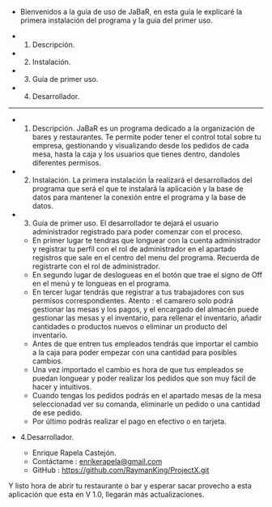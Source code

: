 * Bienvenidos a la guía de uso de JaBaR, en esta guía le explicaré la primera instalación del programa y la guía del primer uso.

* 1. Descripción.
* 2. Instalación.
* 3. Guía de primer uso.
* 4. Desarrollador.
--------------------------------------------------

* 1. Descripción.
JaBaR es un programa dedicado a la organización de bares y restaurantes. Te permite poder tener el control total sobre tu empresa, gestionando y visualizando desde los pedidos de cada mesa, hasta la caja y los usuarios que tienes dentro, dandoles diferentes permisos.

* 2. Instalación.
La primera instalación ĺa realizará el desarrollados del programa que será el que te instalará la aplicación y la base de datos para mantener la conexión entre el programa y la base de datos.

* 3. Guía de primer uso.
El desarrollador te dejará el usuario administrador registrado para poder comenzar con el proceso.
	* En primer lugar te tendras que longuear con la cuenta administrador y registrar tu perfil con el rol de administrador en el apartado registros que sale en el centro del menu del programa. Recuerda de registrarte con el rol de administrador.
	* En segundo lugar de deslogueas en el botón que trae el signo de Off en el menú y te longueas en el programa.
	* En tercer lugar tendrás que registrar a tus trabajadores con sus permisos correspondientes. Atento : el camarero solo podrá gestionar las mesas y los pagos, y el encargado del almacén puede gestionar las mesas y el inventario, para rellenar el inventario, añadir cantidades o productos nuevos o eliminar un producto del inventario.
	* Antes de que entren tus empleados tendrás que importar el cambio a la caja para poder empezar con una cantidad para posibles cambios.
	* Una vez importado el cambio es hora de que tus empleados se puedan longuear y poder realizar los pedidos que son muy fácil de hacer y intuitivos.
	* Cuando tengas los pedidos podrás en el apartado mesas de la mesa seleccionadad ver su comanda, eliminarle un pedido o una cantidad de ese pedido.
	* Por último podrás realizar el pago en efectivo o en tarjeta.

* 4.Desarrollador.
	* Enrique Rapela Castejón.
	* Contáctame : enrikerapela@gmail.com
	* GitHub : https://github.com/RaymanKing/ProjectX.git

Y listo hora de abrir tu restaurante o bar y esperar sacar provecho a esta aplicación que esta en V 1.0, llegarán más actualizaciones.

